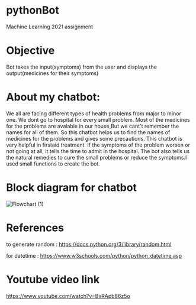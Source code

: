 # pythonBot
Machine Learning 2021 assignment
# Objective
Bot takes the input(symptoms) from the user and  displays the output(medicines for their symptoms)
# About my chatbot:
We all are facing different types of health problems from major to minor one. We dont go to hospital for every small problem. Most of the medicines for the problems are avalable in our house,But we cant't remember the names for all of them. So this chatbot helps us to find the names of medicines for the problems and gives some precautions. This chatbot is very helpful in firstaid treatment. If the symptoms of the problem worsen or not going at all, it tells the time to admit in the hospital. The bot also tells us the natural remedies to cure the small problems or reduce the symptoms.I used small functions to create the bot.
# Block diagram for chatbot
![Flowchart (1)](https://user-images.githubusercontent.com/72965089/96461491-11c1ff00-1242-11eb-9d66-78974252a3cb.png)
# References
to generate random : https://docs.python.org/3/library/random.html 

for datetime : https://www.w3schools.com/python/python_datetime.asp
# Youtube video link
https://www.youtube.com/watch?v=BxRApb86z5o





